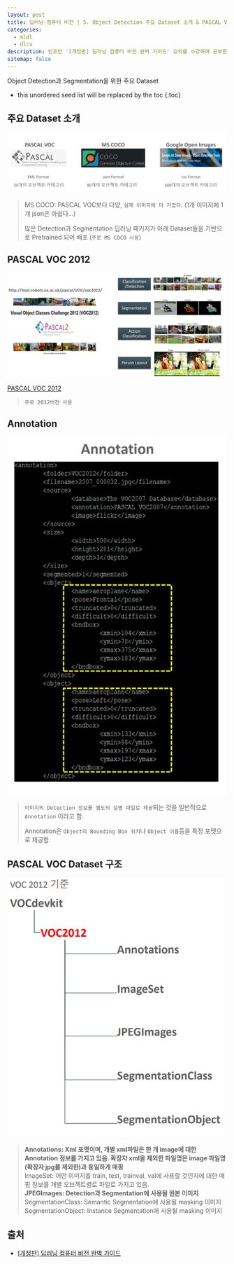 ```yaml
---
layout: post
title: 딥러닝-컴퓨터 비전 | 5. Object Detection 주요 Dataset 소개 & PASCAL VOC Dataset의 이해
categories: 
  - mldl
  - dlcv
description: 인프런 '[개정판] 딥러닝 컴퓨터 비전 완벽 가이드' 강의를 수강하며 공부한 내용을 정리한 글입니다.
sitemap: false
---
```


Object Detection과 Segmentation을 위한 주요 Dataset

* this unordered seed list will be replaced by the toc
{:toc}

## 주요 Dataset 소개

![주요 Dataset 소개](/assets/img/blog/ObjectDetectionDataset.png)

>MS COCO: PASCAL VOC보다 다양, `실제 이미지에 더 가깝다`. (1개 이미지에 1개 json은 아쉽다...)
>
>많은 Detection과 Segmentation 딥러닝 패키지가 아래 Dataset들을 기반으로 Pretrained 되어 배포 (`주로 MS COCO 사용`)

## PASCAL VOC 2012

![PASCAL VOC 2012](/assets/img/blog/PASCALVOC.png)

[PASCAL VOC 2012](http://host.robots.ox.ac.uk/pascal/VOC/voc2012/)

>`주로 2012버전 사용`

## Annotation

![Annotation](/assets/img/blog/Annotation.png)

>`이미지의 Detection 정보를 별도의 설명 파일로 제공`되는 것을 일반적으로 `Annotation` 이라고 함.
>
>Annotation은 `Object의 Bounding Box 위치`나 `Object 이름`등을 특정 포맷으로 제공함. 

## PASCAL VOC Dataset 구조

![PASCAL VOC Dataset 구조](/assets/img/blog/PASCALVOCstructure.png)

>**Annotations: Xml 포맷이며, 개별 xml파일은 한 개 image에 대한 Annotation 정보를 가지고 있음. 확장자 xml을 제외한 파일명은 image 파일명(확장자 jpg를 제외한)과 동일하게 매핑**\
>ImageSet: 어떤 이미지를 train, test, trainval, val에 사용할 것인지에 대한 매핑 정보를 개별 오브젝트별로 파일로 가지고 있음.\
>**JPEGImages: Detection과 Segmentation에 사용될 원본 이미지**\
>SegmentationClass: Semantic Segmentation에 사용될 masking 이미지\
>SegmentationObject: Instance Segmentation에 사용될 masking 이미지

## **출처** 

- [[개정판] 딥러닝 컴퓨터 비전 완벽 가이드](https://www.inflearn.com/course/%EB%94%A5%EB%9F%AC%EB%8B%9D-%EC%BB%B4%ED%93%A8%ED%84%B0%EB%B9%84%EC%A0%84-%EC%99%84%EB%B2%BD%EA%B0%80%EC%9D%B4%EB%93%9C)